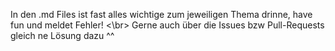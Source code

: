 In den .md Files ist fast alles wichtige zum jeweiligen Thema drinne, have fun und meldet Fehler! <\br>
Gerne auch über die Issues bzw Pull-Requests gleich ne Lösung dazu ^^ 